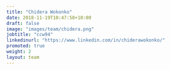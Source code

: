 ```yaml
---
title: "Chidera Wokonko"
date: 2018-11-19T10:47:58+10:00
draft: false
image: "images/team/chidera.png"
jobtitle: "ccw94"
linkedinurl: "https://www.linkedin.com/in/chiderawokonko/"
promoted: true
weight: 2
layout: team
---
```



